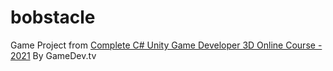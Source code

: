 # bobstacle


Game Project from [Complete C# Unity Game Developer 3D Online Course - 2021](https://www.gamedev.tv/courses/1111834) By GameDev.tv
